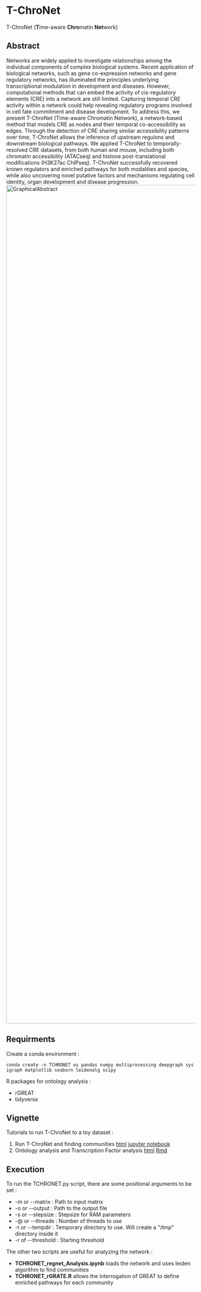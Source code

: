# T-ChroNet
T-ChroNet (**T**ime-aware **Chro**matin **Net**work)

## Abstract
Networks are widely applied to investigate relationships among the individual components of complex biological systems. Recent application of biological networks, such as gene co-expression networks and gene regulatory networks, has illuminated the principles underlying transcriptional modulation in development and diseases. However, computational methods that can embed the activity of cis-regulatory elements (CRE) into a network are still limited. Capturing temporal CRE activity within a network could help revealing regulatory programs involved in cell fate commitment and disease development. To address this, we present T-ChroNet (Time-aware Chromatin Network), a network-based method that models CRE as nodes and their temporal co-accessibility as edges. Through the detection of CRE sharing similar accessibility patterns over time, T-ChroNet allows the inference of upstream regulons and downstream biological pathways. We applied T-ChroNet to temporally-resolved CRE datasets, from both human and mouse, including both chromatin accessibility (ATACseq) and histone post-translational modifications (H3K27ac ChIPseq). T-ChroNet successfully recovered known regulators and enriched pathways for both modalities and species, while also uncovering novel putative factors and mechanisms regulating cell identity, organ development and disease progression.
<img width="2481" height="2234" alt="GraphicalAbstract" src="https://github.com/user-attachments/assets/e03c44e3-df8c-485f-a93e-d0e313a05a31" />

## Requirments
Create a conda environment : 
```
conda create -n TCHRONET os pandas numpy multiprocessing deepgraph sys igraph matplotlib seaborn leidenalg scipy
```
R packages for ontology analysis :
- rGREAT
- tidyverse

## Vignette
Tutorials to run T-ChroNet to a toy dataset :
1. Run T-ChroNet and finding communities [html](./vignette/Vignette1_BuildingAndAnalysis.html) [jupyter notebook](./vignette/Vignette1_BuildingAndAnalysis.ipynb)
2. Ontology analysis and Transcription Factor analysis [html](./vignette/Vignette2_rGREATandCistrome.html) [Rmd](./vignette/Vignette2_rGREATandCistrome.Rmd)

## Execution
To run the TCHRONET.py script, there are some positional arguments to be set :
- -m or --matrix : Path to input matrix
- -o or --output : Path to the output file
- -s or --stepsize : Stepsize for RAM parameters
- -@ or --threads : Number of threads to use
- -t or --tempdir : Temporary directory to use. Will create a \"/tmp\" directory inside it
- -r of --threshold : Starting threshold

The other two scripts are useful for analyzing the network :
- **TCHRONET_regnet_Analysis.ipynb** loads the network and uses leiden algorithm to find communities
- **TCHRONET_rGRATE.R** allows the interrogation of GREAT to define enriched pathways for each community
